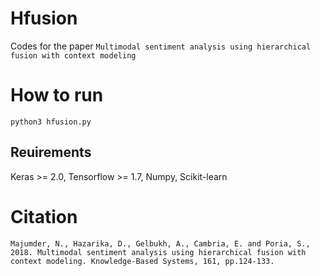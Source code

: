 # Hfusion
Codes for the paper ``Multimodal sentiment analysis using hierarchical fusion with context modeling``

# How to run
``python3 hfusion.py``

## Reuirements

Keras >= 2.0, Tensorflow >= 1.7, Numpy, Scikit-learn

# Citation

``Majumder, N., Hazarika, D., Gelbukh, A., Cambria, E. and Poria, S., 2018. Multimodal sentiment analysis using hierarchical fusion with context modeling. Knowledge-Based Systems, 161, pp.124-133.``
